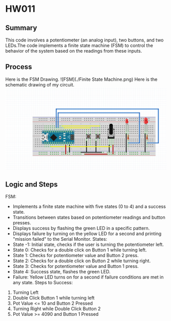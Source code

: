 # HW011
## Summary
This code involves a potentiometer (an analog input), two buttons, and two LEDs.The code implements a finite state machine (FSM) to control the behavior of the system based on the readings from these inputs. 

## Process
Here is the FSM Drawing.
![FSM](./Finite State Machine.png)
Here is the schematic drawing of my circuit.
![Circuit](./Circuit.png)

## Logic and Steps
FSM:
   - Implements a finite state machine with five states (0 to 4) and a success state.
   - Transitions between states based on potentiometer readings and button presses.
   - Displays success by flashing the green LED in a specific pattern.
   - Displays failure by turning on the yellow LED for a second and printing "mission failed" to the Serial Monitor.
States:
   - State -1: Initial state, checks if the user is turning the potentiometer left.
   - State 0: Checks for a double click on Button 1 while turning left.
   - State 1: Checks for potentiometer value and Button 2 press.
   - State 2: Checks for a double click on Button 2 while turning right.
   - State 3: Checks for potentiometer value and Button 1 press.
   - State 4: Success state, flashes the green LED.
   - Failure: Yellow LED turns on for a second if failure conditions are met in any state.
Steps to Success:
1. Turning Left
2. Double Click Button 1 while turning left
3. Pot Value <= 10 and Button 2 Pressed
4. Turning Right while Double Click Button 2
5. Pot Value >= 4090 and Button 1 Pressed



